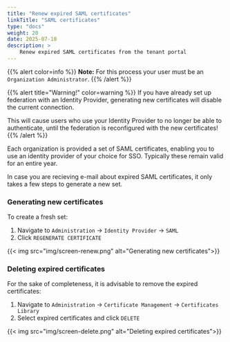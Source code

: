 ```yaml
---
title: "Renew expired SAML certificates"
linkTitle: "SAML certificates"
type: "docs"
weight: 20
date: 2025-07-10
description: >
    Renew expired SAML certificates from the tenant portal
---
```


{{% alert color=info %}}
**Note:** For this process your user must be an `Organization Administrator`.
{{% /alert %}}

{{% alert title="Warning!" color=warning %}}
If you have already set up federation with an Identity Provider, generating new certificates will disable the current connection.

This will cause users who use your Identity Provider to no longer be able to authenticate, until the federation is reconfigured with the new certificates!
{{% /alert %}}

Each organization is provided a set of SAML certificates, enabling you to use an identity provider of your choice for SSO.
Typically these remain valid for an entire year.

In case you are recieving e-mail about expired SAML certificates, it only takes a few steps to generate a new set.

### Generating new certificates

To create a fresh set:

1. Navigate to `Administration` -> `Identity Provider` -> `SAML`
1. Click `REGENERATE CERTIFICATE`

{{< img src="img/screen-renew.png" alt="Generating new certificates">}}

### Deleting expired certificates

For the sake of completeness, it is advisable to remove the expired certificates:

1. Navigate to `Administration` -> `Certificate Management` -> `Certificates Library`
1. Select expired certificates and click `DELETE`

{{< img src="img/screen-delete.png" alt="Deleting expired certificates">}}
